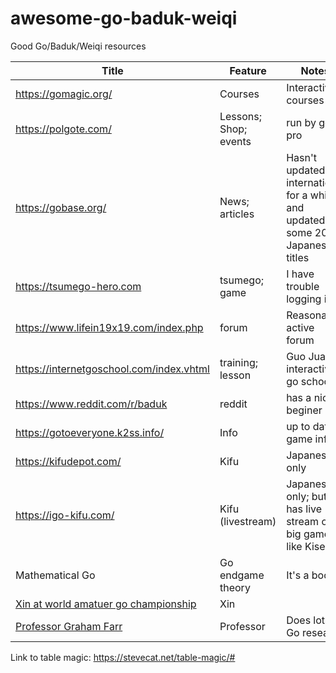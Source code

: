# awesome-go-baduk-weiqi
Good Go/Baduk/Weiqi resources 

| Title                                      | Feature                 | Notes                                                                            | Active   |
| ------------------------------------------ | ----------------------- | -------------------------------------------------------------------------------- | -------- |
| https://gomagic.org/                       | Courses                 | Interactive courses                                                              |          |
| https://polgote.com/                       | Lessons; Shop; events   | run by go pro                                                                    |          |
| https://gobase.org/                        | News; articles          | Hasn't updated internationsl for a while and updated some 2020 Japanese titles   | No       |
| https://tsumego-hero.com                   | tsumego; game           | I have trouble logging in                                                        |          |
| https://www.lifein19x19.com/index.php      | forum                   | Reasonably active forum                                                          |          |
| https://internetgoschool.com/index.vhtml   | training; lesson        | Guo Juan's interactive go school                                                 |          |
| https://www.reddit.com/r/baduk             | reddit                  | has a nice beginer link                                                          |          |
| https://gotoeveryone.k2ss.info/            | Info                    | up to date game info                                                             | Yes      |
| https://kifudepot.com/                     | Kifu                    | Japanese only                                                                    | Yes      |
| https://igo-kifu.com/                      | Kifu (livestream)       | Japanese only; but has live stream of big games like Kisei                       | Yes      |
| Mathematical Go                      | Go endgame theory       |  It's a book                       | NA      |
| [Xin at world amatuer go championship](https://www.youtube.com/watch?v=F8MCjk9kC0M&t=22573s) | Xin | | NA |
| [Professor Graham Farr](https://research.monash.edu/en/persons/graham-farr) | Professor | Does lots of Go research | | 

Link to table magic: https://stevecat.net/table-magic/#

